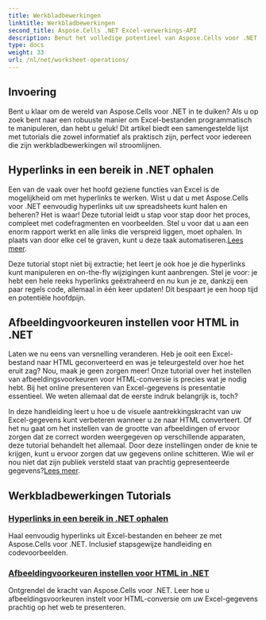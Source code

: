 ```yaml
---
title: Werkbladbewerkingen
linktitle: Werkbladbewerkingen
second_title: Aspose.Cells .NET Excel-verwerkings-API
description: Benut het volledige potentieel van Aspose.Cells voor .NET met deze praktische tutorials over werkbladbewerkingen en het verbeteren van uw Excel-bestanden.
type: docs
weight: 33
url: /nl/net/worksheet-operations/
---
```

## Invoering

Bent u klaar om de wereld van Aspose.Cells voor .NET in te duiken? Als u op zoek bent naar een robuuste manier om Excel-bestanden programmatisch te manipuleren, dan hebt u geluk! Dit artikel biedt een samengestelde lijst met tutorials die zowel informatief als praktisch zijn, perfect voor iedereen die zijn werkbladbewerkingen wil stroomlijnen.

## Hyperlinks in een bereik in .NET ophalen

 Een van de vaak over het hoofd geziene functies van Excel is de mogelijkheid om met hyperlinks te werken. Wist u dat u met Aspose.Cells voor .NET eenvoudig hyperlinks uit uw spreadsheets kunt halen en beheren? Het is waar! Deze tutorial leidt u stap voor stap door het proces, compleet met codefragmenten en voorbeelden. Stel u voor dat u aan een enorm rapport werkt en alle links die verspreid liggen, moet ophalen. In plaats van door elke cel te graven, kunt u deze taak automatiseren.[Lees meer](./get-hyperlinks-in-a-range/).

Deze tutorial stopt niet bij extractie; het leert je ook hoe je die hyperlinks kunt manipuleren en on-the-fly wijzigingen kunt aanbrengen. Stel je voor: je hebt een hele reeks hyperlinks geëxtraheerd en nu kun je ze, dankzij een paar regels code, allemaal in één keer updaten! Dit bespaart je een hoop tijd en potentiële hoofdpijn.

## Afbeeldingvoorkeuren instellen voor HTML in .NET

Laten we nu eens van versnelling veranderen. Heb je ooit een Excel-bestand naar HTML geconverteerd en was je teleurgesteld over hoe het eruit zag? Nou, maak je geen zorgen meer! Onze tutorial over het instellen van afbeeldingsvoorkeuren voor HTML-conversie is precies wat je nodig hebt. Bij het online presenteren van Excel-gegevens is presentatie essentieel. We weten allemaal dat de eerste indruk belangrijk is, toch?

In deze handleiding leert u hoe u de visuele aantrekkingskracht van uw Excel-gegevens kunt verbeteren wanneer u ze naar HTML converteert. Of het nu gaat om het instellen van de grootte van afbeeldingen of ervoor zorgen dat ze correct worden weergegeven op verschillende apparaten, deze tutorial behandelt het allemaal. Door deze instellingen onder de knie te krijgen, kunt u ervoor zorgen dat uw gegevens online schitteren. Wie wil er nou niet dat zijn publiek versteld staat van prachtig gepresenteerde gegevens?[Lees meer](./setting-image-preferences-for-html/).

## Werkbladbewerkingen Tutorials
### [Hyperlinks in een bereik in .NET ophalen](./get-hyperlinks-in-a-range/)
Haal eenvoudig hyperlinks uit Excel-bestanden en beheer ze met Aspose.Cells voor .NET. Inclusief stapsgewijze handleiding en codevoorbeelden.
### [Afbeeldingvoorkeuren instellen voor HTML in .NET](./setting-image-preferences-for-html/)
Ontgrendel de kracht van Aspose.Cells voor .NET. Leer hoe u afbeeldingsvoorkeuren instelt voor HTML-conversie om uw Excel-gegevens prachtig op het web te presenteren.